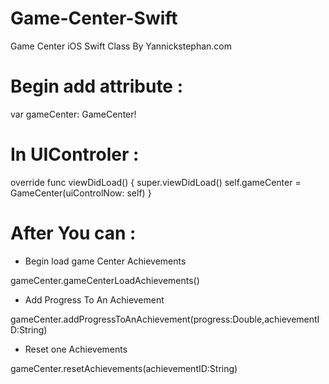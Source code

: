 Game-Center-Swift
=================
Game Center iOS Swift Class
By Yannickstephan.com

Begin add attribute :
=================
var gameCenter: GameCenter! 

In UIControler :
=================
override func viewDidLoad() {
        super.viewDidLoad()
        self.gameCenter = GameCenter(uiControlNow: self)
}

After You can :
=================
* Begin load game Center Achievements

gameCenter.gameCenterLoadAchievements()

* Add Progress To An Achievement

gameCenter.addProgressToAnAchievement(progress:Double,achievementID:String)

* Reset one Achievements

gameCenter.resetAchievements(achievementID:String)

